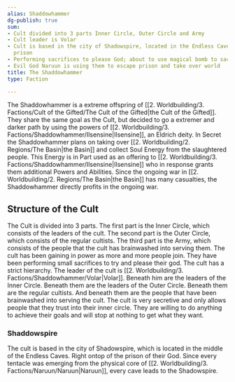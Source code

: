 ```yaml
---
alias: Shaddowhammer
dg-publish: true
sum:
- Cult divided into 3 parts Inner Circle, Outer Circle and Army
- Cult leader is Volar
- Cult is based in the city of Shadowspire, located in the Endless Caves, above Naruun's
  prison
- Performing sacrifices to please God; about to use magical bomb to sacrifice Edschmied
- Evil God Naruun is using them to escape prison and take over world
title: The Shaddowhammer
type: Faction

---
```





The Shaddowhammer is a extreme offspring of [[2. Worldbuilding/3. Factions/Cult of the Gifted/The Cult of the Gifted\|the Cult of the Gifted]]. They share the same goal as the Cult, but decided to go a extremer and darker path by using the powers of [[2. Worldbuilding/3. Factions/Shaddowhammer/Ilsensine\|Ilsensine]], an Eldrich deity. 
In Secret the Shaddowhammer plans on taking over [[2. Worldbuilding/2. Regions/The Basin\|the Basin]] and collect Soul Energy from the slaughtered people. This Energy is in Part used as an offering to [[2. Worldbuilding/3. Factions/Shaddowhammer/Ilsensine\|Ilsensine]] who in response grants them additional Powers and Abilities.
Since the ongoing war in [[2. Worldbuilding/2. Regions/The Basin\|the Basin]] has many casualties, the Shaddowhammer directly profits in the ongoing war.


## Structure of the Cult

The Cult is divided into 3 parts. The first part is the Inner Circle, which consists of the leaders of the cult. The second part is the Outer Circle, which consists of the regular cultists. The third part is the Army, which consists of the people that the cult has brainwashed into serving them. The cult has been gaining in power as more and more people join. They have been performing small sacrifices to try and please their god.
The cult has a strict hierarchy. The leader of the cult is [[2. Worldbuilding/3. Factions/Shaddowhammer/Volar\|Volar]]. Beneath him are the leaders of the Inner Circle. Beneath them are the leaders of the Outer Circle. Beneath them are the regular cultists. And beneath them are the people that have been brainwashed into serving the cult.
The cult is very secretive and only allows people that they trust into their inner circle. They are willing to do anything to achieve their goals and will stop at nothing to get what they want.

### Shaddowspire

The cult is based in the city of Shadowspire, which is located in the middle of the Endless Caves. Right ontop of the prison of their God. Since every tentacle was emerging from the physical core of [[2. Worldbuilding/3. Factions/Naruun/Naruun\|Naruun]], every cave leads to the Shadowspire.
